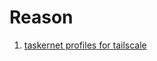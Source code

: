 # Reason
1. [taskernet profiles for tailscale](https://taskernet.com/shares/?user=AS35m8lv3HVb45VBOIAr3wX%2Bc0UwQKxErvMi1Ldo28cj%2FYra2roKWiuN%2BpnuNKmxJbJrxSQ%3D&id=Profile%3AToggle+Private+DNS+When+On+VPN)
